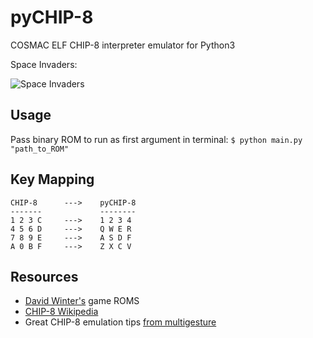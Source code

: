 # pyCHIP-8
COSMAC ELF CHIP-8 interpreter emulator for Python3

Space Invaders:

![Space Invaders](https://user-images.githubusercontent.com/14834132/27195356-5350de9e-51fe-11e7-94d5-4bb980ff2fbc.png "Space Invaders on pyCHIP-8")
## Usage
Pass binary ROM to run as first argument in terminal:
 `$ python main.py "path_to_ROM"`
## Key Mapping
```
CHIP-8      --->    pyCHIP-8
-------             --------
1 2 3 C     --->    1 2 3 4
4 5 6 D     --->    Q W E R
7 8 9 E     --->    A S D F
A 0 B F     --->    Z X C V
```
## Resources
* [David Winter's](http://www.pong-story.com/chip8/) game ROMS
* [CHIP-8 Wikipedia](https://en.wikipedia.org/wiki/CHIP-8#Virtual_machine_description)
* Great CHIP-8 emulation tips [from multigesture](http://www.multigesture.net/articles/how-to-write-an-emulator-chip-8-interpreter/)
